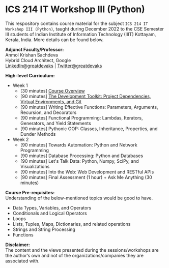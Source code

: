 # ICS 214 IT Workshop III (Python)

This respository contains course material for the subject `ICS 214 IT Workshop III (Python)`, taught during December 2022 to the CSE Semester III students of Indian Institute of Information Technology (IIIT) Kottayam, Kerala, India. More details can be found below.

**Adjunct Faculty/Professor:**</br>
Anmol Krishan Sachdeva</br>
Hybrid Cloud Architect, Google</br>
[LinkedIn@greatdevaks](https://www.linkedin.com/in/greatdevaks) | [Twitter@greatdevaks](https://www.twitter.com/greatdevaks)

**High-level Curriculum:**</br>

- Week 1
  - [30 minutes] [Course Overview](./00_Session_1_Course_Overview_December_5_2022)
  - [90 minutes] [The Development Toolkit: Project Dependencies, Virtual Environments, and Git](./01_Session_2_The_Development_Toolkit_December_6_2022)
  - [90 minutes] Writing Effective Functions: Parameters, Arguments, Recursion, and Decorators
  - [90 minutes] Functional Programming: Lambdas, Iterators, Generators, and Yield Statements
  - [90 minutes] Pythonic OOP: Classes, Inheritance, Properties, and Dunder Methods
- Week 2
  - [90 minutes] Towards Automation: Python and Network Programming
  - [90 minutes] Database Processing: Python and Databases
  - [90 minutes] Let's Talk Data: Python, Numpy, SciPy, and Visualizations
  - [90 minutes] Into the Web: Web Development and RESTful APIs
  - [90 minutes] Final Assessment (1 hour) + Ask Me Anything (30 minutes)

**Course Pre-requisites:**</br>
Understanding of the below-mentioned topics would be good to have.

- Data Types, Variables, and Operators
- Conditionals and Logical Operators
- Loops
- Lists, Tuples, Maps, Dictionaries, and related operations
- Strings and String Processing
- Functions

**Disclaimer:**</br>
The content and the views presented during the sessions/workshops are the author’s own and not of the organizations/companies they are associated with.
